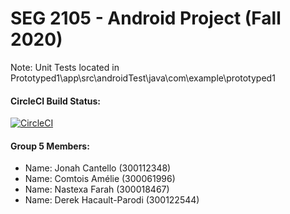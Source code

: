 # SEG 2105 - Android Project (Fall 2020)
Note: Unit Tests located in Prototyped1\app\src\androidTest\java\com\example\prototyped1


#### CircleCI Build Status:

[![CircleCI](https://circleci.com/gh/SEG2105-uottawa/seg2105f20-project-project_gr-31.svg?style=svg&circle-token=669e5eef00f3dc9a79a0b5acd3ceeee7b93800ee)](https://circleci.com/gh/SEG2105-uottawa/seg2105f20-project-project_gr-31)


#### Group 5 Members:

<ul>
  <li>
    Name: Jonah Cantello (300112348) 
  </li>
  <li>
    Name: Comtois Amélie (300061996)
  </li>
  <li>
    Name: Nastexa Farah (300018467)
  </li>
  <li>
    Name: Derek Hacault-Parodi (300122544)
  </li
</ul>

